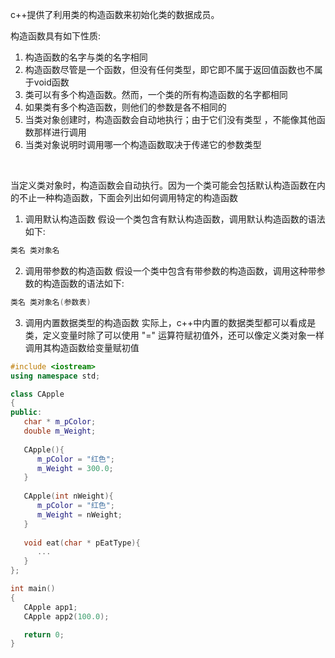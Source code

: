 
c++提供了利用类的构造函数来初始化类的数据成员。

构造函数具有如下性质:

1) 构造函数的名字与类的名字相同
2) 构造函数尽管是一个函数，但没有任何类型，即它即不属于返回值函数也不属于void函数
3) 类可以有多个构造函数。然而，一个类的所有构造函数的名字都相同 
4) 如果类有多个构造函数，则他们的参数是各不相同的
5) 当类对象创建时，构造函数会自动地执行；由于它们没有类型 ，不能像其他函数那样进行调用
6) 当类对象说明时调用哪一个构造函数取决于传递它的参数类型

<br/>

当定义类对象时，构造函数会自动执行。因为一个类可能会包括默认构造函数在内的不止一种构造函数，下面会列出如何调用特定的构造函数

1) 调用默认构造函数
假设一个类包含有默认构造函数，调用默认构造函数的语法如下:

```c++
类名 类对象名
```

2) 调用带参数的构造函数
假设一个类中包含有带参数的构造函数，调用这种带参数的构造函数的语法如下:

```c++
类名 类对象名(参数表)
```

3) 调用内置数据类型的构造函数
实际上，c++中内置的数据类型都可以看成是类，定义变量时除了可以使用 "=" 运算符赋初值外，还可以像定义类对象一样调用其构造函数给变量赋初值


```c++
#include <iostream>
using namespace std;

class CApple
{
public:
   char * m_pColor;
   double m_Weight;
   
   CApple(){
      m_pColor = "红色";
      m_Weight = 300.0;
   }
   
   CApple(int nWeight){
      m_pColor = "红色";
      m_Weight = nWeight;
   }
   
   void eat(char * pEatType){
      ...
   }
};

int main()
{
   CApple app1;
   CApple app2(100.0);

   return 0;
}
```
